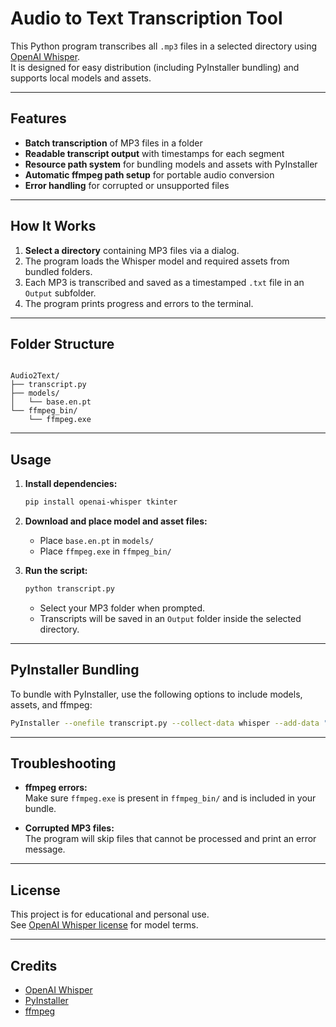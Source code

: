 # Audio to Text Transcription Tool

This Python program transcribes all `.mp3` files in a selected directory using [OpenAI Whisper](https://github.com/openai/whisper).  
It is designed for easy distribution (including PyInstaller bundling) and supports local models and assets.

---

## Features

- **Batch transcription** of MP3 files in a folder
- **Readable transcript output** with timestamps for each segment
- **Resource path system** for bundling models and assets with PyInstaller
- **Automatic ffmpeg path setup** for portable audio conversion
- **Error handling** for corrupted or unsupported files

---

## How It Works

1. **Select a directory** containing MP3 files via a dialog.
2. The program loads the Whisper model and required assets from bundled folders.
3. Each MP3 is transcribed and saved as a timestamped `.txt` file in an `Output` subfolder.
4. The program prints progress and errors to the terminal.

---

## Folder Structure

```

Audio2Text/
├── transcript.py
├── models/
│   └── base.en.pt
└── ffmpeg_bin/
    └── ffmpeg.exe

```

---

## Usage

1. **Install dependencies:**
   ```sh
   pip install openai-whisper tkinter
   ```
2. **Download and place model and asset files:**
   - Place `base.en.pt` in `models/`
   - Place `ffmpeg.exe` in `ffmpeg_bin/`

3. **Run the script:**
   ```sh
   python transcript.py
   ```
   - Select your MP3 folder when prompted.
   - Transcripts will be saved in an `Output` folder inside the selected directory.

---

## PyInstaller Bundling

To bundle with PyInstaller, use the following options to include models, assets, and ffmpeg:

```sh
PyInstaller --onefile transcript.py --collect-data whisper --add-data "models/base.en.pt;models" --add-data "ffmpeg_bin/ffmpeg.exe;ffmpeg_bin" --recursive-copy-metadata "openai-whisper"
```




---

## Troubleshooting

- **ffmpeg errors:**  
  Make sure `ffmpeg.exe` is present in `ffmpeg_bin/` and is included in your bundle.

- **Corrupted MP3 files:**  
  The program will skip files that cannot be processed and print an error message.

---

## License

This project is for educational and personal use.  
See [OpenAI Whisper license](https://github.om/openai/whisper/blob/main/LICENSE) for model terms.

---

## Credits

- [OpenAI Whisper](https://github.com/openai/whisper)
- [PyInstaller](https://pyinstaller.org/)
- [ffmpeg](https://ffmpeg.org/)
